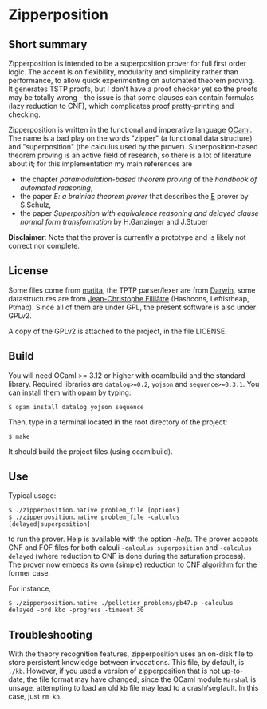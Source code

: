 # Zipperposition

## Short summary
Zipperposition is intended to be a superposition prover for full first order logic. The accent
is on flexibility, modularity and simplicity rather than performance, to allow
quick experimenting on automated theorem proving. It generates TSTP proofs, but I
don't have a proof checker yet so the proofs may be totally wrong - the issue is that
some clauses can contain formulas (lazy reduction to CNF), which complicates proof
pretty-printing and checking.

Zipperposition is written in the functional and imperative language
[OCaml](http://caml.inria.fr). The name is a bad play on the words "zipper" (a
functional data structure) and "superposition" (the calculus used by the
prover). Superposition-based theorem proving is an active field of research, so
there is a lot of literature about it; for this implementation my main references
are

* the chapter _paramodulation-based theorem proving_ of the _handbook of automated reasoning_,
* the paper _E: a brainiac theorem prover_ that describes the [E](http://eprover.org) prover by S.Schulz,
* the paper _Superposition with equivalence reasoning and delayed clause normal form transformation_ by H.Ganzinger and J.Stuber

**Disclaimer**: Note that the prover is currently a prototype and is
likely not correct nor complete.

## License
Some files come from [matita](http://matita.cs.unibo.it/), the TPTP
parser/lexer are from [Darwin](http://combination.cs.uiowa.edu/Darwin/), some
datastructures are from [Jean-Christophe Filliâtre](http://www.lri.fr/~filliatr/software.en.html/)
(Hashcons, Leftistheap, Ptmap). Since all of them are under GPL, the present software is also
under GPLv2.

A copy of the GPLv2 is attached to the project, in the file LICENSE.

## Build

You will need OCaml >= 3.12 or higher with ocamlbuild and the standard
library. Required libraries are `datalog>=0.2`, `yojson` and `sequence>=0.3.1`.
You can install  them with [opam](http://opam.ocamlpro.com/) by typing:

    $ opam install datalog yojson sequence

Then, type in a terminal located in the root directory of the project:

    $ make

It should build the project files (using ocamlbuild).


## Use

Typical usage:

    $ ./zipperposition.native problem_file [options]
    $ ./zipperposition.native problem_file -calculus [delayed|superposition]

to run the prover. Help is available with the option *-help*. The prover
accepts CNF and FOF files for both calculi `-calculus superposition` and
`-calculus delayed` (where reduction to CNF is done during the saturation
process). The prover now embeds its own (simple) reduction to CNF algorithm
for the former case.

For instance,

    $ ./zipperposition.native ./pelletier_problems/pb47.p -calculus delayed -ord kbo -progress -timeout 30

## Troubleshooting

With the theory recognition features, zipperposition uses an on-disk file
to store persistent knowledge between invocations. This file, by default, is
`./kb`. However, if you used a version of zipperposition that is not up-to-date,
the file format may have changed; since the OCaml module `Marshal` is unsage,
attempting to load an old `kb` file may lead to a crash/segfault. In this case,
just `rm kb`.
